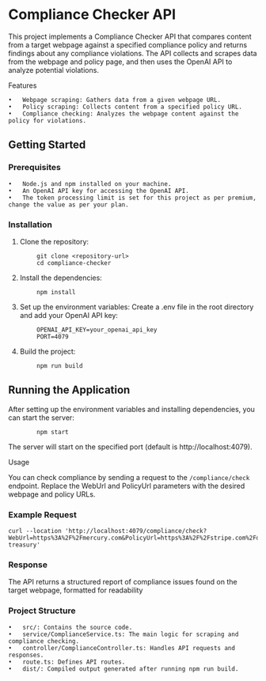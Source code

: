 # Compliance Checker API

This project implements a Compliance Checker API that compares content from a target webpage against a specified compliance policy and returns findings about any compliance violations. The API collects and scrapes data from the webpage and policy page, and then uses the OpenAI API to analyze potential violations.

Features

	•	Webpage scraping: Gathers data from a given webpage URL.
	•	Policy scraping: Collects content from a specified policy URL.
	•	Compliance checking: Analyzes the webpage content against the policy for violations.

## Getting Started

### Prerequisites

	•	Node.js and npm installed on your machine.
	•	An OpenAI API key for accessing the OpenAI API.
    •	The token processing limit is set for this project as per premium, change the value as per your plan.
    

### Installation
1. Clone the repository:
```
        git clone <repository-url>
		cd compliance-checker
```
2. Install the dependencies:
```
        npm install
```
3.	Set up the environment variables:
			Create a .env file in the root directory and add your OpenAI API key:
```
        OPENAI_API_KEY=your_openai_api_key
        PORT=4079
```
4.	Build the project:
```
        npm run build
```

## Running the Application
After setting up the environment variables and installing dependencies, you can start the server:
```
        npm start
```
The server will start on the specified port (default is http://localhost:4079).

Usage

You can check compliance by sending a request to the `/compliance/check` endpoint. Replace the WebUrl and PolicyUrl parameters with the desired webpage and policy URLs.

### Example Request
```
curl --location 'http://localhost:4079/compliance/check?WebUrl=https%3A%2F%2Fmercury.com&PolicyUrl=https%3A%2F%2Fstripe.com%2Fdocs%2Ftreasury%2Fmarketing-treasury'
```
### Response

The API returns a structured report of compliance issues found on the target webpage, formatted for readability

### Project Structure

	•	src/: Contains the source code.
	•	service/ComplianceService.ts: The main logic for scraping and compliance checking.
	•	controller/ComplianceController.ts: Handles API requests and responses.
	•	route.ts: Defines API routes.
	•	dist/: Compiled output generated after running npm run build.

 